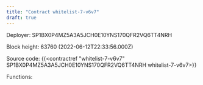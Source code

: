 ```yaml
---
title: "Contract whitelist-7-v6v7"
draft: true
---
```

Deployer: SP1BX0P4MZ5A3A5JCH0E10YNS170QFR2VQ6TT4NRH


 



Block height: 63760 (2022-06-12T22:33:56.000Z)

Source code: {{<contractref "whitelist-7-v6v7" SP1BX0P4MZ5A3A5JCH0E10YNS170QFR2VQ6TT4NRH whitelist-7-v6v7>}}

Functions:


